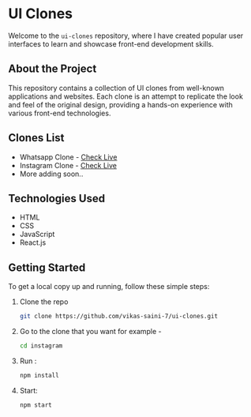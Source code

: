 # UI Clones

Welcome to the `ui-clones` repository, where I have created popular user interfaces to learn and showcase front-end development skills.

## About the Project

This repository contains a collection of UI clones from well-known applications and websites. Each clone is an attempt to replicate the look and feel of the original design, providing a hands-on experience with various front-end technologies.

## Clones List

- Whatsapp Clone - [Check Live](https://whatsapp-vk.vercel.app)
- Instagram Clone - [Check Live](https://instagram-o2xya5u15-vikas-saini-7.vercel.app/)
- More adding soon..

## Technologies Used

- HTML
- CSS
- JavaScript
- React.js

## Getting Started

To get a local copy up and running, follow these simple steps:

1. Clone the repo
   ```sh
   git clone https://github.com/vikas-saini-7/ui-clones.git
2. Go to the clone that you want for example -
   ```sh
   cd instagram
3. Run :
   ```sh
   npm install
4. Start:
   ```sh
   npm start
